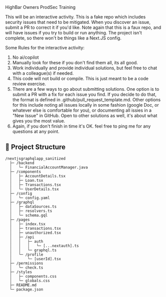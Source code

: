 HighBar Owners ProdSec Training

This will be an interactive activity. This is a fake repo which includes security issues that need to be mitigated. When you discover an issue, submit a PR to correct it if you'd like. Note again that this is a faux repo, and will have issues if you try to build or run anything. The project isn't complete, so there won't be things like a Next.JS config. 

Some Rules for the interactive activity:
1. No ai/copilot
2. Manually look for these if you don't find them all, its all good. 
3. Work individually and provide individual solutions, but feel free to chat with a colleague(s) if needed.
4. This code will not build or compile. This is just meant to be a code review exercise.
5. There are a few ways to go about submitting solutions. One option is to submit a PR with a fix for each issue you find. If you decide to do that, the format is defined in .github/pull_request_template.md. Other options for this include noting all issues locally in some fashion (google Doc, or whatever else is comfortable for you), or documenting all issies in a "New Issue" in GitHub. Open to other solutions as well, it's about what gives you the most value.
6. Again, if you don't finish in time it's OK. feel free to ping me for any questions at any point.


## 📁 **Project Structure**
```
/nextjsgraphqlapp_sanitized
  ├─ /backend
  │   └─ FinancialAccountManager.java
  ├─ /components
  │   ├─ AccountDetails.tsx
  │   ├─ Loan.tsx
  │   ├─ Transactions.tsx
  │   └─ UserDetails.tsx
  ├─ /config
  │   └─ config.yaml
  ├─ /graphql
  │   ├─ dataSources.ts
  │   ├─ resolvers.ts
  │   └─ schema.gql
  ├─ /pages
  │   ├─ index.tsx
  │   ├─ transactions.tsx
  │   ├─ unauthorized.tsx
  │   ├─ /api
  │   │   ├─ auth
  │   │   │   └─ [...nextauth].ts
  │   │   └─ graphql.ts
  │   └─ /profile
  │       └─ [userId].tsx
  ├─ /permissions
  │   └─ check.ts
  ├─ /styles
  │   ├─ components.css
  │   └─ globals.css
  ├─ README.md
  └─ package.json
  ```



